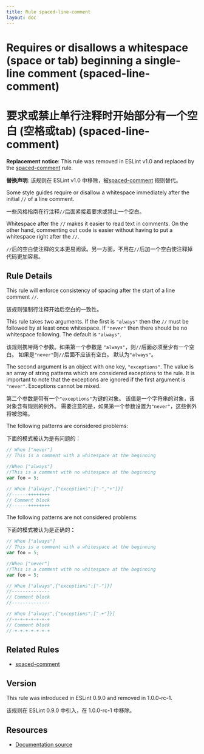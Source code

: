 ```yaml
---
title: Rule spaced-line-comment
layout: doc
---
```

<!-- Note: No pull requests accepted for this file. See README.md in the root directory for details. -->
# Requires or disallows a whitespace (space or tab) beginning a single-line comment (spaced-line-comment)

# 要求或禁止单行注释时开始部分有一个空白 (空格或tab) (spaced-line-comment)

**Replacement notice**: This rule was removed in ESLint v1.0 and replaced by the [spaced-comment](spaced-comment) rule.

**替换声明**: 该规则在 ESLint v1.0 中移除，被[spaced-comment](spaced-comment) 规则替代。

Some style guides require or disallow a whitespace immediately after the initial `//` of a line comment.

一些风格指南在行注释`//`后面紧接着要求或禁止一个空白。

Whitespace after the `//` makes it easier to read text in comments.
On the other hand, commenting out code is easier without having to put a whitespace right after the `//`.

`//`后的空白使注释的文本更易阅读。另一方面，不用在`//`后加一个空白使注释掉代码更加容易。


## Rule Details

This rule will enforce consistency of spacing after the start of a line comment `//`.

该规则强制行注释开始后空白的一致性。

This rule takes two arguments. If the first is `"always"` then the `//` must be followed by at least once whitespace.
If `"never"` then there should be no whitespace following.
The default is `"always"`.

该规则携带两个参数。如果第一个参数是 `"always"`，则`//`后面必须至少有一个空白。
如果是`"never"`则`//`后面不应该有空白。
默认为`"always"`。

The second argument is an object with one key, `"exceptions"`.
The value is an array of string patterns which are considered exceptions to the rule.
It is important to note that the exceptions are ignored if the first argument is `"never"`.
Exceptions cannot be mixed.

第二个参数是带有一个`"exceptions"`为键的对象。
该值是一个字符串的对象，该对象含有规则的例外。
需要注意的是，如果第一个参数设置为`"never"`，这些例外将被忽略。

The following patterns are considered problems:

下面的模式被认为是有问题的：

```js
// When ["never"]
// This is a comment with a whitespace at the beginning
```

```js
//When ["always"]
//This is a comment with no whitespace at the beginning
var foo = 5;
```

```js
// When ["always",{"exceptions":["-","+"]}]
//------++++++++
// Comment block
//------++++++++
```

The following patterns are not considered problems:

下面的模式被认为是正确的：

```js
// When ["always"]
// This is a comment with a whitespace at the beginning
var foo = 5;
```

```js
//When ["never"]
//This is a comment with no whitespace at the beginning
var foo = 5;
```

```js
// When ["always",{"exceptions":["-"]}]
//--------------
// Comment block
//--------------
```

```js
// When ["always",{"exceptions":["-+"]}]
//-+-+-+-+-+-+-+
// Comment block
//-+-+-+-+-+-+-+
```

## Related Rules

* [spaced-comment](spaced-comment)

## Version

This rule was introduced in ESLint 0.9.0 and removed in 1.0.0-rc-1.

该规则在 ESLint 0.9.0 中引入，在 1.0.0-rc-1 中移除。

## Resources

* [Documentation source](https://github.com/eslint/eslint/tree/master/docs/rules/spaced-line-comment.md)
